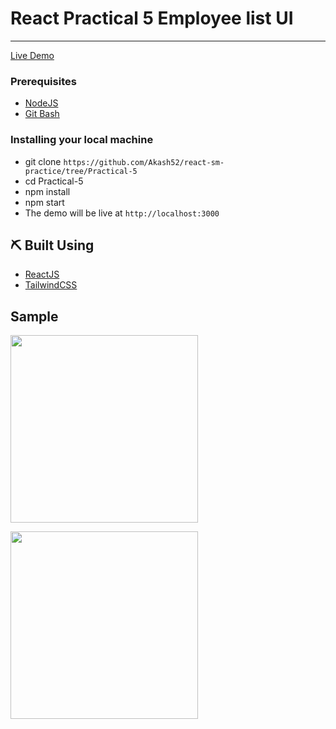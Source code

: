 # React Practical 5 Employee list UI
---

[Live Demo](https://react-pr-5-akash.netlify.app/)



### Prerequisites

- [NodeJS](https://nodejs.org/en/)
- [Git Bash](https://git-scm.com/downloads)


### Installing your local machine

 - git clone `https://github.com/Akash52/react-sm-practice/tree/Practical-5`
 - cd Practical-5
 - npm install
 - npm start 
 - The demo will be live at `http://localhost:3000`




## ⛏️ Built Using <a name = "built_using"></a>

- [ReactJS](https://reactjs.org/)
- [TailwindCSS](https://tailwindcss.com/docs)

## Sample

<p align="left">
<img src="https://i.ibb.co/dQhg8Wt/Screenshot-20210515-102357-Chrome.jpg" width="300 height="400"/                                                                                                             
</p>
  <p align="left">
<img src="https://i.ibb.co/9bkLJt6/Screenshot-20210515-102424-Chrome.jpg" width="300 height="400"/                                                                                                                      
</p>


